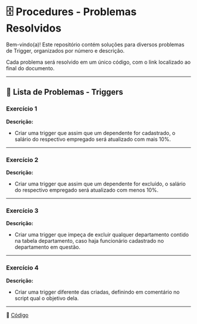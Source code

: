 # 🗄️ Procedures - Problemas Resolvidos  

Bem-vindo(a)! Este repositório contém soluções para diversos problemas de Trigger, organizados por número e descrição.  

Cada problema será resolvido em um único código, com o link localizado ao final do documento.

---

## 📄 Lista de Problemas - Triggers

### Exercício 1  
**Descrição:**  

-  Criar uma trigger que assim que um dependente for cadastrado,  o salário do respectivo empregado será atualizado com mais 10%. 

---

### Exercício 2  
**Descrição:**  

-  Criar uma trigger que assim que um dependente for excluído, o  salário do respectivo empregado será atualizado com menos 10%.

---

### Exercício 3 
**Descrição:**  

-  Criar uma trigger que impeça de excluir qualquer departamento  contido na tabela departamento, caso haja funcionário cadastrado  no departamento em questão.  

---

### Exercício 4  
**Descrição:**  

-  Criar uma trigger diferente das criadas, definindo em comentário  no script qual o objetivo dela.

---

🔗 [Código](https://github.com/Miguel-Russo/Faculdade/blob/main/2%C2%B0%20Semestre%20-%202024_2/Banco%20de%20Dados%20II/Triggers/Atividade_Trigger.sql)  

